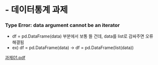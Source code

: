 # - 데이터통계 과제

### Type Error: data argument cannot be an iterator
- df = pd.DataFrame(data) 부분에서 보통 뜰 건데, data를 list로 감싸주면 오류 해결됨
- ex) df = pd.DataFrame(data) -> df = pd.DataFrame(list(data))


[과제01.pdf](https://github.com/hellojunho/Data_Statistics/files/9763649/01.pdf)
